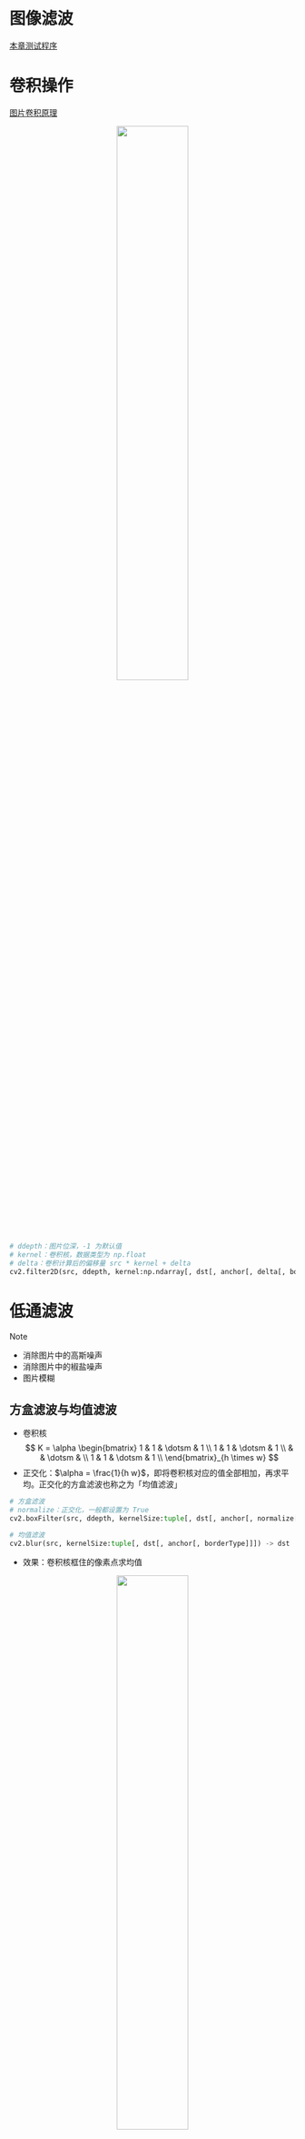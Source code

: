 # 图像滤波

<a href="https://github.com/spite-triangle/artificial_intelligence/tree/master/example/computerVision/filter" class="jump_link"> 本章测试程序 </a>

# 卷积操作

[图片卷积原理]( DeepLearning/chapter/convolution.md )

<p style="text-align:center;"><img src="../../image/computerVision/convolution.gif" width="50%" align="middle" /></p>

```python
# ddepth：图片位深，-1 为默认值
# kernel：卷积核，数据类型为 np.float
# delta：卷积计算后的偏移量 src * kernel + delta
cv2.filter2D(src, ddepth, kernel:np.ndarray[, dst[, anchor[, delta[, borderType]]]]) -> dst
```

# 低通滤波

> [!note]
> - 消除图片中的高斯噪声
> - 消除图片中的椒盐噪声
> - 图片模糊

## 方盒滤波与均值滤波

- 卷积核
    $$
    K = \alpha \begin{bmatrix}
        1 & 1 & \dotsm & 1 \\
        1 & 1 & \dotsm & 1 \\
         &  & \dotsm &  \\
        1 & 1 & \dotsm & 1 \\
    \end{bmatrix}_{h \times w}
    $$
- 正交化：$\alpha = \frac{1}{h  w}$，即将卷积核对应的值全部相加，再求平均。正交化的方盒滤波也称之为「均值滤波」


```python
# 方盒滤波
# normalize：正交化，一般都设置为 True
cv2.boxFilter(src, ddepth, kernelSize:tuple[, dst[, anchor[, normalize[, borderType]]]]) -> dst

# 均值滤波
cv2.blur(src, kernelSize:tuple[, dst[, anchor[, borderType]]]) -> dst
```
- 效果：卷积核框住的像素点求均值

<p style="text-align:center;"><img src="../../image/computerVision/boxfilter.jpg" width="50%" align="middle" /></p>

## 高斯滤波

### 高斯分布

<!-- panels:start -->
<!-- div:left-panel -->
一维高斯分布概率密度函数：

$$
f(x) = \frac{1}{\sigma \sqrt{2 \pi}} e^{-\frac{(x-\mu)^2}{2 \sigma^2}}
$$

其中 $\mu$ 为样本均值；$\sigma$为样本标准差。
<!-- div:right-panel -->
<p style="text-align:center;"><img src="../../image/computerVision/gaussDistribution_1d.jpg" width="70%" align="middle" /></p>
<!-- panels:end -->

<!-- panels:start -->
<!-- div:left-panel -->
二维高斯分布概率密度函数：

$$
f(x, y)=\left(2 \pi \sigma_{1} \sigma_{2} \sqrt{1-\rho^{2}}\right)^{-1} \exp \left[-\frac{1}{2\left(1-\rho^{2}\right)}\left(\frac{\left(x-\mu_{1}\right)^{2}}{\sigma_{1}^{2}}-\frac{2 \rho\left(x-\mu_{1}\right)\left(y-\mu_{2}\right)}{\sigma_{1} \sigma_{2}}+\frac{\left(y-\mu_{2}\right)^{2}}{\sigma_{2}^{2}}\right)\right]
$$

其中 $\mu_1,\mu_2$ 为 $x,y$ 的均值；$\sigma_1,\sigma_2$ 为 $x,y$ 的标准差；$\rho$ 为 $x,y$ 的相关系数。

<!-- div:right-panel -->
<p style="text-align:center;"><img src="../../image/computerVision/gaussDistribution_2d.jpg" width="70%" align="middle" /></p>
<!-- panels:end -->

二维高斯分布太复杂，作如下假设：
- $\mu_1 = \mu_2 = 0$
- $\rho = 0$

得

$$
f(x,y) = \frac{1}{2 \pi \sigma_1 \sigma_2} \exp{ \left [ - \frac{1}{2}(\frac{x^2}{\sigma_1^2}  + \frac{y^2}{\sigma_2^2} ) \right ]}
$$

### 滤波

1. 假定卷积核的中心坐标 $(x,y)$ 为 $(0,0)$ ，然后得到周围的坐标值
    <p style="text-align:center;"><img src="../../image/computerVision/gaussKernelIndex.jpg" width="50%" align="middle" /></p>
2. 将坐标值带入简化后的二维高斯分布概率密度函数，并取 $\sigma_1 = \sigma_2 =1.5$
    <p style="text-align:center;"><img src="../../image/computerVision/gaussKernel2d.jpg" width="50%" align="middle" /></p>
3. 由于计算得到的值只是概率密度，并非概率值，所以还需要将其转为概率。求得整个卷积核的总加和值，然后每个值再除以总和值，得到高斯模板卷积核
    <p style="text-align:center;"><img src="../../image/computerVision/gaussProperty.jpg" width="50%" align="middle" /></p>
4. 整数高斯模板：所有概率值除以左上角的概率值，然后四舍五入获得整数值。
5. 最后用获得的高斯模板卷积核，进行卷积计算

### OpenCV 代码

```python
# sigmaX ：x 的标准差，不指定的话，根据 kernelSize 进行计算
# sigmaY ：y 的标准差，默认等于 sigmaX 
cv2.GaussianBlur(src, kernelSize:tuple, sigmaX[, dst[, sigmaY[, borderType]]]) -> dst
```

- 效果：卷积核框住的所有像素进行加权平均，中心点权重大，远离中心点的像素权重值小；卷积核尺寸控制了参与加权平均的像素范围。

<p style="text-align:center;"><img src="../../image/computerVision/gaussFilter.jpg" width="50%" align="middle" /></p>

## 中值滤波

- **实现：** 对卷积核框住的像素值进行排序；取中间值作为输出结果。

```python
cv2.medianBlur(src, kernelSize:int[, dst]) -> dst
```
- **椒盐噪声**：随机出现的「纯白点」或者「纯黑点」
- 效果：去除「椒盐噪声」效果最好
<p style="text-align:center;"><img src="../../image/computerVision/medianFilter.jpg" width="75%" align="middle" /></p>

## 双边滤波

### 原理

- **原因：** 高斯滤波在去除高斯噪声的同时，也会不加区分的将图像中的「边缘」一并给加权平均了，所以就导致图片整体看起来很模糊。为了保护边缘，就产生了「双边滤波算法」。
- **图像边缘：** 边缘的产生就是因为相邻的像素的颜色通道差别太大，因此，对相邻像素的颜色做差，就能标记出边缘（差值越大，就说明边缘的可能性越高）。
- **算法思路：** 在高斯滤波的基础上在添加一个灰度距离权重。灰度距离越大，灰度距离权重越小，这样像素在高斯模糊中的占比就越小，进而**实现只对颜色相近的像素进行高斯滤波**。

<p style="text-align:center;"><img src="../../image/computerVision/bilateralFilter.jpg" width="75%" align="middle" /></p>

- **算法：**

    $$
    I_{bf} = \frac{1}{W} \sum_{p \in K} G_s(p)G_r(p) I_p
    $$

    - $I_{bf}$：卷积操作后像素输出值
    - $K$：卷积核框住的像素
    - $G_s(p)$：高斯概率密度函数，卷积核中心像素坐标 $q(x_q,y_q)$，卷积核中某一像素坐标 $p(x_p,y_p)$，
        $$
        \begin{aligned}
        G_s(p) &= \exp{(-\frac{||p-q||^2}{2\sigma_s^2})} \\
            &= \exp{(-\frac{(x_p-x_q)^2 + (y_p - y_q)^2}{2\sigma_s^2})}
        \end{aligned}
        $$
    - $G_r(p)$：灰度值距离权重，灰度距离越大，灰度距离权重越小。卷积核中心像素 $I_q$，积核中某一像素 $I_p$
        $$
        \begin{aligned}
            G_r(p) &= \exp (- \frac{||I_p - I_q||^2}{2 \sigma_r^2}) \\
            &= \exp (-\frac{[ \rm gray(I_p) - gray(I_q) ]^2}{2\sigma_r^2})
        \end{aligned}
        $$
    - $W$：$\sum\limits_{p \in K} G_s(p)G_r(p)$ 的值并不等于`1`，所以还需要进行权重的归一化
        $$
        W = \sum\limits_{p \in K} G_s(p)G_r(p)
        $$

### OpenCV 代码

```python
# sigmaColor：sigma_s，高斯分布的标准差
# sigmaSpace：sigma_r，灰度距离的控制值 
cv2.bilateralFilter(src, kernelSize:int, sigmaColor, sigmaSpace[, dst[, borderType]]) -> dst
```
- **效果：** 同样的 $\sigma_s$ 值和卷积核大小，双边滤波轮廓清晰度更高，去高斯噪声能力相对弱一点。

<p style="text-align:center;"><img src="../../image/computerVision/bilateral_gauss.jpg" width="75%" align="middle" /></p>

# 高通滤波

> [!note]
> - 边缘监测
> - 图像边缘：图像的灰度图中，相邻像素灰度值差距较大的位置

<p style="text-align:center;"><img src="../../image/computerVision/border_gray.jpg" width="50%" align="middle" /></p>

## sobel 算子

- **原理**：对图像邻近的灰度像素进行求导，斜率较大的地方，边缘的概率最大。
    <p style="text-align:center;"><img src="../../image/computerVision/firstDerivative.jpg" width="50%" align="middle" /></p>
- **差分法**：图像中近似求导的方法
    $$
    I'(x_i) = \frac{I(x_{i+1}) -I(x_i) }{x_{i+1} - x_i}
    $$

    **这里只对像素的一个方向进行求偏导（x方向或者y方向）。求导的实际操作仍然是卷积操作，所以对于分母差值也可以省略掉**

    $$
    I'(x_i) = I(x_{i+1}) -I(x_i)
    $$

- **卷积核**
    - x方向求偏导：提取竖向的边缘，目标像素左右的像素进行差值计算
        $$
        G_x = \begin{bmatrix}
            -1 & 0 & +1 \\
            -2 & 0 & +2 \\
            -1 & 0 & +1 \\
        \end{bmatrix}
        $$
    - y方向求偏导：提取横向的边缘，目标像素上下的像素进行差值计算
        $$
        G_y = \begin{bmatrix}
            -1 & -2 & -1 \\
            0 & 0 & 0 \\
            +1 & +2 & +1 \\
        \end{bmatrix}
        $$

```python
# ddepth：cv2.CV_， 结果图像的位深
# dx：对 x 方向求偏导
# dy：对 y 方向求偏导
# ksize：卷积核大小
cv2.Sobel(src, ddepth, dx:bool, dy:bool[, dst[, ksize:int[, scale[, delta[, borderType]]]]]) -> dst

# src中的数据取绝对值
cv2.convertScaleAbs(src[, dst[, alpha[, beta]]]) -> dst
```

<details>
<summary><span class="details-title">代码案例</span></summary>
<div class="details-content"> 

```python
import cv2 
import numpy as np

img = cv2.imread('./cat.jpeg',cv2.IMREAD_GRAYSCALE)
img = cv2.resize(img,(0,0),fx=0.6,fy=0.6)

# Sobel(src, ddepth, dx, dy[, dst[, ksize:int[, scale[, delta[, borderType]]]]]) -> dst
# 竖着的边界
imgv = cv2.Sobel(img,cv2.CV_16S,dx=1,dy=0,ksize=3)
imgv = cv2.convertScaleAbs(imgv)

# 横着的边界
imgh = cv2.Sobel(img,cv2.CV_16S,dx=0,dy=1,ksize=3)
imgh = cv2.convertScaleAbs(imgh)

# 边界叠加
imga = cv2.add(imgh,imgv)

cv2.imshow('sobel',np.hstack((img,imgv,imgh,imga)))
cv2.waitKey(0)
cv2.destroyAllWindows()
``` 

</div>
</details>

<p style="text-align:center;"><img src="../../image/computerVision/sobel.jpg" width="75%" align="middle" /></p>

> [!note]
> - `Sobel`计算，会导致像素值为负，因此输出图像的位深`ddepth`应当使用「有符号类型」，例如`cv2.CV_16S`、`cv2.CV_32F`等
> - 颜色通道数值不存在负数，所以还需要对计算结果取绝对值`convertScaleAbs` 
> - 对于横向、竖向的边界提取要分两次进行，一起提取效果很差。


## Schar 算子

- **介绍：** 对 Sobel 算子的改进。

- **卷积核**：<span style="color:red;font-weight:bold"> 卷积核大小固定`3x3` </span>
    - x方向求偏导：提取竖向的边缘，目标像素左右的像素进行差值计算
        $$
        G_x = \begin{bmatrix}
            -3 & 0 & +3 \\
            -10 & 0 & +10 \\
            -3 & 0 & +3 \\
        \end{bmatrix}
        $$
    - y方向求偏导：提取横向的边缘，目标像素上下的像素进行差值计算
        $$
        G_y = \begin{bmatrix}
            -3 & -10 & -3 \\
            0 & 0 & 0 \\
            +3 & +10 & +3 \\
        \end{bmatrix}
        $$

```python
cv2.Scharr(src, ddepth, dx, dy[, dst[, scale[, delta[, borderType]]]]) -> dst
```

## 拉普拉斯算子

- **思想：** Sobel算子是对像素求解一阶导数，最大值处就是边缘；对一阶导数再求导，那么零值处就是边缘，**但是，由于利用差分进行计算而且像素点也是离散的，进度丢失大，这个「零」的表现其实不明显。边界显示的还是主要两边的峰值。**
    <p style="text-align:center;"><img src="../../image/computerVision/secondDerivativer.jpg" width="25% " align="middle" /></p>
- **二阶差分：**

    一阶差分近似为
    $$
    I'(x_{i+1}) = I(x_{i+1}) -I(x_i)
    $$
    对一阶差分求导
    $$
    \begin{aligned}
        I''(x_i) &= I'(x_{i+1}) - I'(x_i) \\
        &=  I(x_{i+1}) - I(x_{i}) - [ I(x_{i}) -I(x_{i-1}) ] \\
        &= I(x_{i+1}) - 2I(x_{i}) + I(x_{i-1})
    \end{aligned}
    $$   
    该求导结果只考虑了一个方向的，现在考虑两个方向
    $$
    \begin{aligned}
        I''(x_i,y_i) &= I''_{xx}(x_{i},y_{i}) + I''_yy(x_i,y_i) + I''_{xy}(x_i,y_i) \\
        &= I''_{xx}(x_{i},y_{i}) + I''_yy(x_i,y_i) 
    \end{aligned}
    $$ 
    其中`x,y`方向是相互独立的 $I''_{xy}=0$，因此求解得
    $$
    I''(x_i,y_i) = I(x_{i+1},y_{i})  + I(x_{i-1},y_{i}) + I(x_{i},y_{i+1}) + I(x_{i},y_{i-1}) - 4I(x_{i},y_{i}) 
    $$
    写成矩阵形式就为
    $$
    I''(x_i,y_i) = \begin{bmatrix}
      0 & 1 & 0 \\  
      1 & -4 & 1 \\  
      0 & 1 & 0 \\  
    \end{bmatrix} * \begin{bmatrix}
        I(x_{i-1},y_{i-1}) & I(x_{i},y_{i-1}) & I(x_{i+1},y_{i-1}) \\
        I(x_{i-1},y_{i}) & I(x_{i},y_{i}) & I(x_{i+1},y_{i}) \\
        I(x_{i-1},y_{i+1}) & I(x_{i},y_{i+1}) & I(x_{i+1},y_{i+1}) \\
    \end{bmatrix}
    $$


- **效果：** 拉普拉斯算子处理渐变图的能力要强于Sobel算子

    ```python
    cv2.Laplacian(src, ddepth:cv2.CV_[, dst[, ksize:int[, scale[, delta[, borderType]]]]]) -> dst
    ```
    <p style="text-align:center;"><img src="../../image/computerVision/Laplace_sobel.jpg" width="75%" align="middle" /></p>

## Canny边缘检测

### 算法流程

1. 使用高斯滤波对图像进行滤波
    $$
    I_g = G * I
    $$
2. 利用Sobel算子，计算`x,y`方向的梯度
    $$
    \begin{aligned}
        I_{sx} = G_x * I_g \\
        I_{sy} = G_y * I_g 
    \end{aligned}
    $$
    梯度强度
    $$
    I_s = \sqrt{I_{sx}^2 + I_{sy}^2} \approx |I_{sx}|+|I_{xy}|
    $$
    梯度方向
    $$
    \theta = \arctan (\frac{I_{sy}}{I_{sx}})
    $$
3. 非极大值抑制：得到的 $I_s$ 非局部极大值，就全部舍弃掉。**进行边缘预选**
   1. 线性差值法：对比 $I_s(x_i,y_i)$ 与 $I_1$ 、$I_2$ 的值，若 $I_s(x_i,y_i)$ 最大，则保留作为边界，否则舍弃掉。$I_1$ 、$I_2$ 根据 $\theta$ 进行插值计算。
        <p style="text-align:center;"><img src="../../image/computerVision/canny_linear.jpg" width="50%" align="middle" /></p>

    2. 角度近似：将中心点周围的像素非为8个方向（$0^\circ、45^\circ、90^\circ$等），然后 $\theta$ 离哪个角度近，就用这个角度直线上的梯度值与中心点梯度进行比较，中心点最大就保留，否则舍弃。
        <p style="text-align:center;"><img src="../../image/computerVision/canny_max.jpg" width="50%" align="middle" /></p>

4. 双阈值检测：**确定最终边缘**
    <p style="text-align:center;"><img src="../../image/computerVision/doubleThreshold.jpg" width="50%" align="middle" /></p>
    
    - 梯度 > maxVal ：认为是边界像素
    - 梯度 < minVal ：绝对不是边界
   - 梯度介于二者之间：判断当前像素是否和边界连着，若连着则保留，例如 `C`，否则舍弃掉，例如`B`

### OpenCV 代码

```python
#  threshold1：minVal
# threshold2：maxVal
cv2.Canny(image, threshold1, threshold2[, edges[, apertureSize[, L2gradient]]]) -> edges
```
<p style="text-align:center;"><img src="../../image/computerVision/canny.jpg" width="75%" align="middle" /></p>
